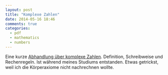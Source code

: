 ```yaml
---
layout: post
title: "Komplexe Zahlen"
date: 2014-05-16 18:46
comments: true
categories:
  - pdf
  - mathematics
  - numbers
---
```

Eine kurze [Abhandlung über komplexe Zahlen][doc]. Definition,
Schreibweise und Rechenregeln. Ist während meines Studiums entstanden.
Etwas getrickst, weil ich die Körperaxiome nicht nachrechnen wollte.

[doc]: /docs/komplexe_zahlen.pdf
